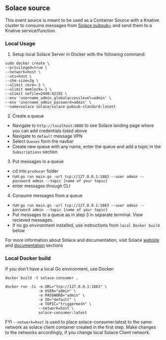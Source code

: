 ## Solace source

This event source is meant to be used as a Container Source with a Knative cluster to consume messages from [Solace pubsub+](https://solace.com/) and send them to a Knative service/function.

### Local Usage

1. Setup local Solace Server in Docker with the following command: 

```
sudo docker create \
--privileged=true \
--network=host \
--uts=host \
--shm-size=2g \
--ulimit core=-1 \
--ulimit memlock=-1 \
--ulimit nofile=2448:42192 \
--env 'username_admin_globalaccesslevel=admin' \
--env 'username_admin_password=admin' \
--name=solace solace/solace-pubsub-standard:latest
```

2. Create a queue 
- Navigate to `http://localhost:8080` to see Solace landing page where you can add credentials listed above
- Navigate to `default` message VPN
- Select `Queues` form the navbar
- Create new queue with any name, enter the queue and add a topic in the `Subscriptions` section 

3. Put messages in a queue
- cd into `producer` folder
- run  `go run main.go -url tcp://127.0.0.1:1883 --user admin --password admin --topic [name of your topic]`
- enter messages through CLI

4. Consume messages from a queue
- run  `go run main.go -url tcp://127.0.0.1:1883 --user admin --password admin --topic [name of your topic]`
- Put messages to a queue as in step 3 in separate terminal. View recieved messages. 
- If no go environment installed, use instructions from `local Docker build` below

For more information about Solace and documentation, visit Solace [website](https://solace.com/) and [documentation](https://docs.solace.com/) sections


### Local Docker build

If you don't have a local Go environment, use Docker:

```
docker build -t solace-consumer .
```

```
docker run -ti -e URL="tcp://127.0.0.1:1883" \
               -e USER="admin" \
               -e PASSWORD="admin" \
               -e ID="default" \
               -e TOPIC="triggermesh" \
               --network=host \
               solace-consumer:latest
```

FYI `--network=host` is used to place solace-consumer:latest to the same network as solace client container created in the first step. Make changes to the networks accordingly, if you change local Solace Client network.